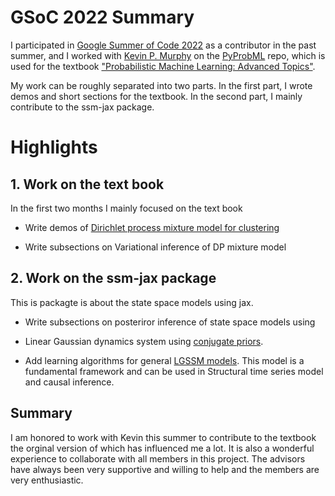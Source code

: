 # GSoC 2022 Summary

I participated in [Google Summer of Code 2022](https://summerofcode.withgoogle.com/) as a contributor in the past summer,
and I worked with [Kevin P. Murphy](https://www.cs.ubc.ca/~murphyk/) on the [PyProbML](https://github.com/probml) repo, 
which is used for the textbook ["Probabilistic Machine Learning: Advanced Topics"](https://probml.github.io/pml-book/book2.html).

My work can be roughly separated into two parts.
In the first part, I wrote demos and short sections for the textbook.
In the second part, I mainly contribute to the ssm-jax package.

# Highlights
## 1. Work on the text book

In the first two months I mainly focused on the text book 

- Write demos of [Dirichlet process mixture model for clustering](https://github.com/probml/pyprobml/blob/master/notebooks/book2/31/dp_mixgauss_cluster.ipynb)

- Write subsections on Variational inference of DP mixture model

## 2. Work on the ssm-jax package

This is packagte is about the state space models using jax.

- Write subsections on posteriror inference of state space models using 

- Linear Gaussian dynamics system using [conjugate priors](https://github.com/probml/ssm-jax/blob/main/ssm_jax/linear_gaussian_ssm/models/linear_gaussian_ssm_conjugate.py).

- Add learning algorithms for general [LGSSM models](https://github.com/probml/ssm-jax/blob/main/ssm_jax/linear_gaussian_ssm/models/linear_gaussian_ssm.py).
This model is a fundamental framework and can be used in Structural time series model and causal inference. 

## Summary

I am honored to work with Kevin this summer to contribute to the textbook the orginal version of which 
has influenced me a lot. It is also a wonderful experience to collaborate with all members in this project.
The advisors have always been very supportive and willing to help and the members are very enthusiastic. 
